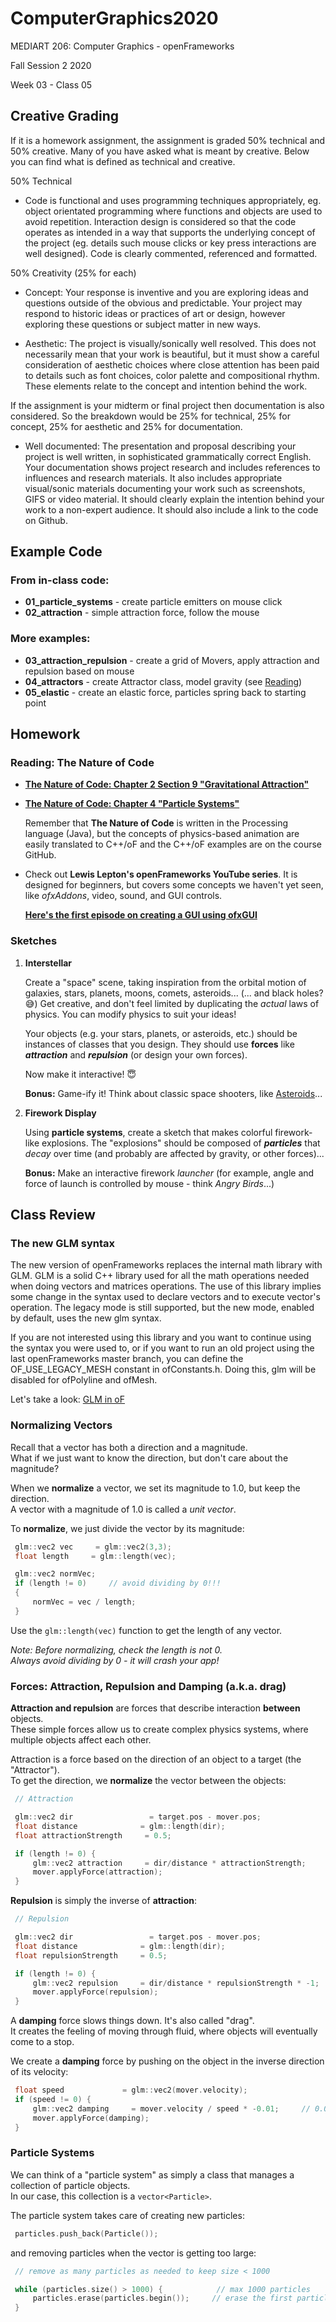 # ComputerGraphics2020

MEDIART 206: Computer Graphics - openFrameworks
    
Fall Session 2 2020     

Week 03 - Class 05

## Creative Grading

If it is a homework assignment, the assignment is graded 50% technical and 50% creative. Many of you have asked what is meant by creative. Below you can find what is defined as technical and creative. 

50% Technical

* Code is functional and uses programming techniques appropriately, eg. object orientated programming where functions and objects are used to avoid repetition. Interaction design is considered so that the code operates as intended in a way that supports the underlying concept of the project (eg. details such mouse clicks or key press interactions are well designed). Code is clearly commented, referenced and formatted.

50% Creativity (25% for each)

* Concept: Your response is inventive and you are exploring ideas and questions outside of the obvious and predictable. Your project may respond to historic ideas or practices of art or design, however exploring these questions or subject matter in new ways.

* Aesthetic: The project is visually/sonically well resolved. This does not necessarily mean that your work is beautiful, but it must show a careful consideration of aesthetic choices where close attention has been paid to details such as font choices, color palette and compositional rhythm. These elements relate to the concept and intention behind the work.

If the assignment is your midterm or final project then documentation is also considered. So the breakdown would be 25% for technical, 25% for concept, 25% for aesthetic and 25% for documentation.

* Well documented: The presentation and proposal describing your project is well written, in sophisticated grammatically correct English. Your documentation shows project research and includes references to influences and research materials. It also includes appropriate visual/sonic materials documenting your work such as screenshots, GIFS or video material. It should clearly explain the intention behind your work to a non-expert audience. It should also include a link to the code on  Github.

## Example Code

### From in-class code:

- **01_particle_systems** - create particle emitters on mouse click  
- **02_attraction** - simple attraction force, follow the mouse

### More examples:

- **03_attraction_repulsion** - create a grid of Movers, apply attraction and repulsion based on mouse
- **04_attractors** - create Attractor class, model gravity (see [Reading](#gravity))
- **05_elastic** - create an elastic force, particles spring back to starting point

## Homework

### Reading: The Nature of Code

- <a name=gravity>**[The Nature of Code: Chapter 2 Section 9 "Gravitational Attraction"](http://natureofcode.com/book/chapter-2-forces/#chapter02_section9)**

- **[The Nature of Code: Chapter 4 "Particle Systems"](http://natureofcode.com/book/chapter-4-particle-systems/)**

    Remember that **The Nature of Code** is written in the Processing language (Java), but the concepts of physics-based animation are easily translated to C++/oF and the C++/oF examples are on the course GitHub.
    
- Check out **Lewis Lepton's openFrameworks YouTube series**.  It is designed for beginners, but covers some concepts we haven't yet seen, like _ofxAddons_, video, sound, and GUI controls.

    **[Here's the first episode on creating a GUI using ofxGUI](https://www.youtube.com/watch?v=X_is1x8iVtw&list=PL4neAtv21WOmrV8z9rSzL20QpdLU1zJLr&index=20)**

### Sketches

1. **Interstellar**

    Create a "space" scene, taking inspiration from the orbital motion of galaxies, stars, planets, moons, comets, asteroids... (... and black holes? :sweat_smile:)  Get creative, and don't feel limited by duplicating the _actual_ laws of physics.  You can modify physics to suit your ideas!
      
    Your objects (e.g. your stars, planets, or asteroids, etc.) should be instances of classes that you design.  They should use **forces** like **_attraction_** and **_repulsion_** (or design your own forces).
    
    Now make it interactive! :innocent:
    
    **Bonus:** Game-ify it!  Think about classic space shooters, like [Asteroids](https://www.kevs3d.co.uk/dev/asteroids/index-debug.html)...

2. **Firework Display** 

    Using **particle systems**, create a sketch that makes colorful firework-like explosions.  The "explosions" should be composed of **_particles_** that _decay_ over time (and probably are affected by gravity, or other forces)...
    
    **Bonus:** Make an interactive firework *launcher* (for example, angle and force of launch is controlled by mouse - think *Angry Birds*...)
    
## Class Review

### The new GLM syntax

The new version of openFrameworks replaces the internal math library with GLM. GLM is a solid C++ library used for all the math operations needed when doing vectors and matrices operations. The use of this library implies some change in the syntax used to declare vectors and to execute vector's operation. The legacy mode is still supported, but the new mode, enabled by default, uses the new glm syntax.

If you are not interested using this library and you want to continue using the syntax you were used to, or if you want to run an old project using the last openFrameworks master branch, you can define the OF_USE_LEGACY_MESH constant in ofConstants.h. Doing this, glm will be disabled for ofPolyline and ofMesh.

Let's take a look: [GLM in oF](https://openframeworks.cc/learning/02_graphics/how_to_use_glm/)

### Normalizing Vectors

Recall that a vector has both a direction and a magnitude.  
What if we just want to know the direction, but don't care about the magnitude?  

When we **normalize** a vector, we set its magnitude to 1.0, but keep the direction.  
A vector with a magnitude of 1.0 is called a _unit vector_.
   
To **normalize**, we just divide the vector by its magnitude: 

```c++
 glm::vec2 vec     = glm::vec2(3,3);
 float length     = glm::length(vec);

 glm::vec2 normVec;
 if (length != 0)     // avoid dividing by 0!!!
 {
     normVec = vec / length;
 }
 ```

Use the `glm::length(vec)` function to get the length of any vector.  

_Note: Before normalizing, check the length is not 0.  
Always avoid dividing by 0 - it will crash your app!_

### Forces: Attraction, Repulsion and Damping (a.k.a. drag)

**Attraction and repulsion** are forces that describe interaction **between** objects.  
These simple forces allow us to create complex physics systems, where multiple objects affect each other.  

Attraction is a force based on the direction of an object to a target (the "Attractor").  
To get the direction, we **normalize** the vector between the objects:

```c++
 // Attraction

 glm::vec2 dir                 = target.pos - mover.pos;
 float distance              = glm::length(dir);
 float attractionStrength     = 0.5; 

 if (length != 0) {
     glm::vec2 attraction     = dir/distance * attractionStrength;
     mover.applyForce(attraction);
 }
 ```

**Repulsion** is simply the inverse of **attraction**:

```c++
 // Repulsion

 glm::vec2 dir                 = target.pos - mover.pos;
 float distance              = glm::length(dir);
 float repulsionStrength     = 0.5; 

 if (length != 0) {
     glm::vec2 repulsion     = dir/distance * repulsionStrength * -1;    // invert by multiplying by -1
     mover.applyForce(repulsion);
 }
 ```
    
A **damping** force slows things down.  It's also called "drag".  
It creates the feeling of moving through fluid, where objects will eventually come to a stop.

We create a **damping** force by pushing on the object in the inverse direction of its velocity:

```c++
 float speed             = glm::vec2(mover.velocity);
 if (speed != 0) {
     glm::vec2 damping     = mover.velocity / speed * -0.01;     // 0.01 damping
     mover.applyForce(damping);
 }
 ```

### Particle Systems

We can think of a "particle system" as simply a class that manages a collection of particle objects.  
In our case, this collection is a `vector<Particle>`.
 
The particle system takes care of creating new particles:  

```c++
 particles.push_back(Particle());
 ```  

and removing particles when the vector is getting too large:

```c++
 // remove as many particles as needed to keep size < 1000

 while (particles.size() > 1000) {            // max 1000 particles
     particles.erase(particles.begin());     // erase the first particle from the vector
 }
 ```


